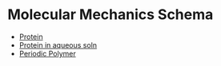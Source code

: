 Molecular Mechanics Schema
==========================

* [Protein](data/alanine/protein.md)
* [Protein in aqueous soln](data/alanine/protein_aq.md)
* [Periodic Polymer](data/polyeth/polymer.md)
